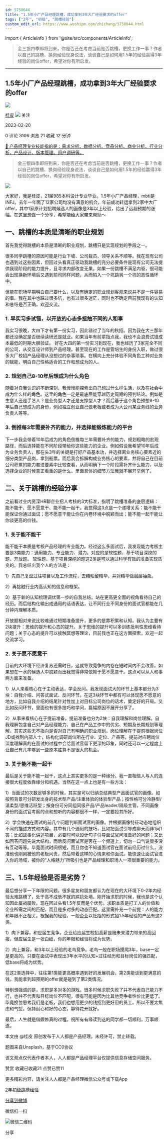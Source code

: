 ```yaml
---
id: 5758644
title: "1.5年小厂产品经理跳槽，成功拿到3年大厂经验要求的offer"
tags: ["2年", "初级", "跳槽经验"]
custom_edit_url: https://www.woshipm.com/zhichang/5758644.html
---
```

import { ArticleInfo } from '@site/src/components/ArticleInfo';

<ArticleInfo
    author="桂皮"
    authorLink="https://www.woshipm.com/u/988454"
    published="2023-02-20"
    views={3106}
    comments={0}
    collects={21}
/>

> 金三银四季即将到来，你是否还在考虑当前是否跳槽，更换工作一事？作者以自己的跳槽、换岗经验现身说法，谈谈自己是如何用1.5年的经验赢得3年经验的岗位offer，希望对你有所启发。

---

## 1.5年小厂产品经理跳槽，成功拿到3年大厂经验要求的offer

[![](https://static.woshipm.com/view/woshipm_api_def_20230218224847_1253.jpg?imageView2/1/w/72/h/72/q/100)](https://www.woshipm.com/u/988454)

[桂皮](https://www.woshipm.com/u/988454) ![](https://static.woshipm.com/tag/1101_1@2x.png) 关注

2023-02-20

0 评论 3106 浏览 21 收藏 12 分钟

[🔗 产品经理专业技能指的是：需求分析、数据分析、竞品分析、商业分析、行业分析、产品设计、版本管理、用户调研等。](https://ke.qidianla.com/courses/90pm)

> 金三银四季即将到来，你是否还在考虑当前是否跳槽，更换工作一事？作者以自己的跳槽、换岗经验现身说法，谈谈自己是如何用1.5年的经验赢得3年经验的岗位offer，希望对你有所启发。

![](https://image.woshipm.com/wp-files/2023/02/j3qpnWzaccOk8N5MAxIe.jpg)

大家好，我是桂皮，21届985本科设计专业毕业。1.5年小厂产品经理，mbti是INFJ。去年一年面了12家公司均没有满意的机会，年前成功转运拿到2家中大厂offer，其中1家原计划招聘候选人的画像是3年以上经验，给出了远超预期的涨幅。在这里想做一个分享，希望能给大家带来帮助～

## 一、跳槽的本质是清晰的职业规划

首先我觉得跳槽的本质是清晰的职业规划，跳槽只是实现规划的手段之一。

很多同学跳槽的原因可能是行业下坡、公司裁员、领导关系不顺等。我在现有公司也遇到过这些因素，但回过头看真正驱动我跳槽的充分必要条件是现有公司无法提供我现阶段的能力提升，且寻求内部改变无果。如果一份跳槽不满足内驱，很可能会出现换新环境后又遇到前司同样问题，从而陷入一个坑跳另一个坑的恶性循环中。

但能在职场早期明白自己要什么，以及有确定的职业规划客观来说并不是一件容易的事。我在其中也踩过很多坑，也有过很多迷茫，同时也不确定目前我现有的认知和总结是否正确，欢迎交流。

### 1. 早实习多试错，以开放的心态多接触不同的人和事

我实习很晚，大四下才有第一份实习，因此错过了当年的秋招。因为我在大三那年都还没确定是否继续读研还是就业。如果当年有前辈指点我，我也不会浪费试错成本最低的时期大胆验证。 好在大四的第一份实习到现在，我也经历了3家完全不同的公司，从交互设计师到产品经理。甚至现在的工作是管培生的身份入职，做过很多大厂校招产品经理从没想过的杂事琐事。在横向上充分体验不同角色工种对业务的赋能，明白自己性格适合的工作和想成为的人。

### 2. 规划自己8-10年后想成为什么角色

随着对自我认识的不断深刻，我慢慢能探索出自己想过什么样生活，以及在社会中成为什么样的角色。这里的角色一定是最底层能穿越历史周期的预判结论。例如是生意人还是手艺人？是业务型人才还是支撑型人才？而后基于这个角色预想8-10年后自己想成为的身份，例如独立创业自己做老板或者成为大公司某业务线的业务负责人等等。

### 3. 倒推每3年需要补齐的能力，并选择能锻炼能力的平台

下一步我会带着10年后成为的角色倒推每三年需要补齐的能力，规划粗略的宏观路径，而后选择能在不同阶段带给你这些能力的企业。例如假设我希望10年后成为业务负责人，那在头3年的关键是打好产品基本功，并选择离业务核心要素近的细分类型产品岗，拿到船票。而后我会拆解构成业务核心的要素，并将自己在目前公司积累的能力套进要素中比较查看，从而明确下一个阶段需补齐什么能力，以及选择企业的时候真正看重的是什么。里面具体的细节方法我就不展开举例了。

## 二、关于跳槽的经验分享

之前看过业内资深HR聊企业招人考核的3大标准，指明了跳槽准备的底层逻辑：能不能干、愿不愿意干、能不能一起干。我觉得这3点是一个递增关系：能不能干能保证你通过面试；愿不愿意干能让你在内卷环境中脱颖而出；能不能一起干能让你谈更高的价钱。

### 1. 关于能不能干

能不能干本质是考核产品经理的专业能力。经过这么多面试后，我发现能力考核主要是3类能力：通用能力、专业能力、潜力。对应的是软性题、基于项目深挖的题、开放题。 软性题、基于项目深挖的题这2类是可以通过科学有效的准备实现质变的。我总结出我个人的方法是：

1）先自己复盘过往项目以及工作流程，去糟粕留精华，并对精华做层层抽象。

2）再接触行业内高认知的信息和框架。

3）基于新的认知梳理调优第一步的自我总结。站在更高更全面的视角看待自己的经历。而后结构化输出成通用的话语表达，让不同行业不同身份的面试官都能在几分钟内理解本质。

开放题相对来说比较难通过短期准备提升，更多的是靠积累和认知。我认为主要有2块提升：思维的提升和心态的提升。关于思维的提升可以多训练批判性思维看待问题；关于心态的提升可以接触冥想等理论，目前我也正在这方面探索，欢迎一起交流学习。

### 2. 关于愿不愿意干

目前的大环境下经济复苏还需时日，这就导致竞争的内卷在短时间内不会改善。如果想在一水的候选人中脱颖而出我觉得非常依赖于愿不愿意干。这点可以从人和事两方面来准备。

1）从人来看核心在于主动表达，学会反问。我发现面试大的环节上基本都分为3块：自我介绍、问答式面试、反问环节。在这3块环节中都有可以体现愿不愿意的地方，比如自我介绍的结尾针对性加上对目标公司岗位的话术，奠定好的开局。又比如反问环节，里面也有很多技巧和学问，篇幅原因不展开分享了。

2）从事来看核心在于提前准备。提前准备也分为2块：自我理解和岗位理解。自我理解包含自己对产品经理能力、自己在产品工作中的优劣、短期及长期规划等理解。其实这些无不指向是否对自己有明确的职业规划。岗位理解在于提前根据岗位JD或找到内部人士，结构化调研岗位所在行业、定位、产品等。提前对应聘岗位深度理解真的在面试的过程中会给面试官留下更深的印象，同时还可以一定程度上让自己有几率够到一些原本胜算不是很大的机会。

### 3\. 关于能不能一起干

最后是关于能不能一起干，这点上其实更多的是一种缘分。我一直相信人与人的连接很大程度依靠缘分和机遇。当然在这一点上也是有一些方法：

1）当面试的次数足够多的时候，其实是可以归纳总结典型产品面试官的画像。如按照背景可分研发出身的技术型产品/注重体验的体验型产品；按性格可分冷静型/温柔型/思维活跃型；按身份可分同组同级产品/产品leader/隔级主管。不同画像身份的面试官考察的点和想听的内容都很不一样，一定要投其所好。

2）学会快速在面试的前几个问题判断面试官的画像。并根据画像特征动态地组织不同的描述方式和内容。其中有几个通用的技巧，比如把面试引导成聊天而非1问1答；比如故事化讲述项目，必要时可以设计勾子引导面试官问准备好的问题；又比如回答问题先说大结构，而后反问面试官是否在一个频道上，切勿一口气说很多没有互动等等。毕竟面试时间很短，而且你也不知道面试官在面试前经历过什么，没准他也刚刚被他的老板问责，然后带着这样的心情来和你面试。能快速让面试官进入你的场域，被你的“人格魅力”所吸引也是产品经理和职场人一项很重要的能力。

## 三、1.5年经验是否是劣势？

最后想分享一下年限的问题。很多星友和朋友都认为在现在的大环境下0-2年内经验太难跳槽了，处于高不成低不就的尴尬处境。刚开始求职的时候，我也是这个认知因此屡战屡败。现在回过头看1.5年反而是个优势。求职本质是打工人的价值和企业所需之间的匹配，而且是多对多的动态匹配。这里需补充一个前提：人的能力和年限不正相关。根据我的经验，一般企业以社招的形式招1.5年经验的产品有这2类。

1）向下兼容，和应届生竞争。企业给应届生校招高薪是赌未来潜力带来的高回报，但应届生是一张白纸，你的年限和经验将成为优势。

2）向上兼容，和3年以上经验的老鸟竞争。老鸟一般在职场摸爬3年，base一定是更高的。只要在面试中表现出3年水平的认知+过往经历和目标岗位的强匹配，低base将成为优势。

在这2类选择中，往往第1类能更高概率遇到好的发展机会，第2类能谈到更满意的钱。我能拿到超预期的offer就是碰到了第2类情况。

特别想强调的是，求职是多对多的游戏。很多时候求职失败了并不代表自己能力不行，也并不代表和目标岗位不匹配，很有可能是因为比其他竞争者性价比更低了。毕竟换位思考我们是老板，我们也想用更少的钱招到更好用的员工。所以不要太焦虑和气馁，保持耐心和好的心态，静待花开就好。

最后，人生就是借假修真的过程。祝所有有缘读到这的同学都一切顺利，万事顺遂。

本文由 @桂皮 原创发布于人人都是产品经理。未经许可，禁止转载。

题图来自Unsplash，基于CC0协议

该文观点仅代表作者本人，人人都是产品经理平台仅提供信息存储空间服务。

赞赏 收藏已收藏21 点赞已赞11

更多精彩内容，请关注人人都是产品经理微信公众号或下载App

[2年](https://www.woshipm.com/tag/2%e5%b9%b4)[初级](https://www.woshipm.com/tag/%e5%88%9d%e7%ba%a7)[跳槽经验](https://www.woshipm.com/tag/%e8%b7%b3%e6%a7%bd%e7%bb%8f%e9%aa%8c)

[分享到微博](https://service.weibo.com/share/share.php?appkey=2775287854&title=1.5年小厂产品经理跳槽，成功拿到3年大厂经验要求的offer&url=https://www.woshipm.com/zhichang/5758644.html&pic=https://image.woshipm.com/wp-files/2023/02/j3qpnWzaccOk8N5MAxIe.jpg)

微信扫一扫

![微信二维码](https://api.pwmqr.com/qrcode/create/?url=https://www.woshipm.com/zhichang/5758644.html)

分享